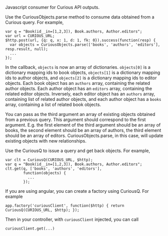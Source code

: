 Javascript consumer for Curious API outputs.

Use the CuriousObjects.parse method to consume data obtained from a Curious query.  For example,

```
var q = "Book(id__in=[1,2,3]), Book.authors, Author.editors";
var url = CURIOUS_URL;
$http.post(url, {q: q, x: 1, d: 1, fk: 0}).success(function(resp) {
  var objects = CuriousObjects.parse(['books', 'authors', 'editors'], resp.result, null);
  ...
});
```

In the callback, ```objects``` is now an array of dictionaries. ```objects[0]``` is a dictionary mapping ids to book objects, ```objects[1]``` is a dictionary mapping ids to author objects, and ```objects[2]``` is a dictionary mapping ids to editor objects.  Each book object has an ```authors``` array, containing the related author objects. Each author object has an ```editors``` array, containing the related editor objects. Inversely, each editor object has an ```authors``` array, containing list of related author objects, and each author object has a ```books``` array, containing a list of related book objects.

You can pass as the third argument an array of existing objects obtained from a previous query. This argument should correspond to the first argument. E.g. the first element of the third argument should be an array of books, the second element should be an array of authors, the third element should be an array of editors. CuriousObjects.parse, in this case, will update existing objects with new relationships.

Use the CuriousQ to issue a query and get back objects.  For example,

```
var clt = CuriousQ(CURIOUS_URL, $http);
var q = "Book(id__in=[1,2,3]), Book.authors, Author.editors";
clt.get(q, ['books', 'authors', 'editors'],
        function(objects) {
          ...
        });
```

If you are using angular, you can create a factory using CuriousQ. For example

```
app.factory('curiousClient', function($http) { return CuriousQ(CURIOUS_URL, $http); });
```

Then in your controller, with ```curiousClient``` injected, you can call

```curiousClient.get(...)```
